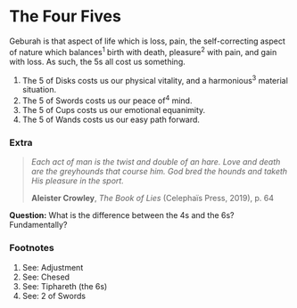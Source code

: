 # The Four Fives

Geburah is that aspect of life which is loss, pain, the self-correcting aspect of nature which balances<sup>1</sup> birth with death, pleasure<sup>2</sup> with pain, and gain with loss. As such, the 5s all cost us something.

1) The 5 of Disks costs us our physical vitality, and a harmonious<sup>3</sup> material situation.
2) The 5 of Swords costs us our peace of<sup>4</sup> mind.
3) The 5 of Cups costs us our emotional equanimity.
4) The 5 of Wands costs us our easy path forward.



### Extra

>*Each act of man is the twist and double of an hare. Love and death are the greyhounds that course him. God bred the hounds and taketh His pleasure in the sport.*
>
>**Aleister Crowley**, *The Book of Lies* (Celephaïs Press, 2019), p. 64

**Question:** What is the difference between the 4s and the 6s? Fundamentally?



### Footnotes

1) See: Adjustment
2) See: Chesed
3) See: Tiphareth (the 6s)
4) See: 2 of Swords


